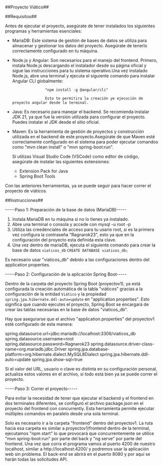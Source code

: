 ##Proyecto Viático##


##Requisitos##


Antes de ejecutar el proyecto, asegúrate de tener instalados los siguientes programas y herramientas esenciales:

- MariaDB: Este sistema de gestión de bases de datos se utiliza para almacenar y gestionar los datos del proyecto. 
           Asegúrate de tenerlo correctamente configurado en tu máquina.

- Node.js y Angular: Son necesarios para el manejo del frontend. Primero, instala Node.js descargando el instalador 
                     desde su página oficial y sigue las instrucciones para tu sistema operativo.Una vez instalado Node.js,
                     abre una terminal y ejecuta el siguiente comando para instalar Angular CLI globalmente:
       
                     "npm install -g @angular/cli"

                     Esto te permitira la creación ye ejecución de proyecto angular desde la terminal.

- Java:  Es necesario para manejar el backend. Se recomienda instalar JDK 21, ya que fue la versión utilizada para configurar el 
         proyecto. Puedes instalar el JDK desde el sitio oficial.

- Maven: Es la herramienta de gestión de proyectos y construcción utilizada en el backend de este proyecto.Asegúrate de que Maven 
         esté correctamente configurado en el sistema para poder ejecutar comandos como "mvn clean install" o "mvn spring-boot:run".


  Si utilizas Visual Studio Code (VSCode) como editor de código, asegúrate de instalar las siguientes extensiones:

  - Extension Pack for Java
  - Spring Boot Tools

Con las anteriores herramientas, ya se puede seguir para hacer correr el proyecto de viáticos.


##Instrucciones##


-----Paso 1: Preparación de la base de datos (MariaDB)-----


1. Instala MariaDB en tu máquina si no lo tienes ya instalado.
2. Abre una terminal o consola y accede con mysql -u root -p
3. Utiliza las creedenciales de acceso para tu usario root, si es la primera vez configura la contraseña "Ragnarok23",
   esto ya que en la configuración del proyecto esta definida esta clave.
4. Una vez dentro de mariaDB, ejecuta el siguiente comando para crear la base de datos `viaticos_db`
    ```CREATE DATABASE viaticos_db;```

Es necesario usar "viaticos_db" debido a las configuraciones dentro del application properties.


-----Paso 2: Configuración de la aplicación Spring Boot-----


Dentro de la carpeta del proyecto Spring Boot (proyectov1), ya está configurada la creación automática de la tabla "viáticos" 
gracias a la configuración de la entidad `Viático` y la propiedad `spring.jpa.hibernate.ddl-auto=update` en "application properties".
Esto significa que cuando ejecutes el proyecto, Spring Boot se encargará de crear las tablas necesarias en la base de datos 
"viaticos_db".

Hay que asegurarse que el archivo "application.properties" del proyectov1 esté configurado de esta manera:


spring.datasource.url=jdbc:mariadb://localhost:3306/viaticos_db
spring.datasource.username=root
spring.datasource.password=Ragnarok23
spring.datasource.driver-class-name=org.mariadb.jdbc.Driver
spring.jpa.database-platform=org.hibernate.dialect.MySQL8Dialect
spring.jpa.hibernate.ddl-auto=update
spring.jpa.show-sql=true


Si el valor del URL, usuario o clave es distinta en su configuración personal, actualiza estos valores en el archivo, si todo está 
bien ya se puede correr el proyecto.  


-----Paso 3: Correr el proyecto-----


Para evitar la necesidad de tener que ejecutar el backend y el frontend en dos terminales diferentes, se configuró el archivo package.json 
en el proyecto del frontend con concurrently. Esta herramienta permite ejecutar múltiples comandos en paralelo desde una sola terminal.

Solo es necesario ir a la carpeta "frontend" dentro del proyectov1. La ruta hacia esa carpeta es similar a proyectov1/frontend 
dentro de la terminal, ejecutamos "npm start" lo que provocará que concurrentemente se utilice "mvn spring-boot:run" por 
parte del back y "ng serve" por parte del frontend. Una vez que corra el programa vamos al puerto 4200 de nuestro localhost, 
similar a http://localhost:4200/ y podremos usar la aplicación web sin problema. El back-end se abrirá en el puerto 8080 y por aquí se harán
todas las solicitudes API.
